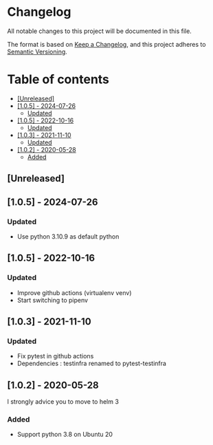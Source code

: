 # Changelog

All notable changes to this project will be documented in this file.

The format is based on [Keep a Changelog](https://keepachangelog.com/en/1.0.0/),
and this project adheres to [Semantic Versioning](https://semver.org/spec/v2.0.0.html).

# Table of contents

<!-- toc -->

- [[Unreleased]](#unreleased)
- [[1.0.5] - 2024-07-26](#105---2024-07-26)
  * [Updated](#updated)
- [[1.0.5] - 2022-10-16](#105---2022-10-16)
  * [Updated](#updated-1)
- [[1.0.3] - 2021-11-10](#103---2021-11-10)
  * [Updated](#updated-2)
- [[1.0.2] - 2020-05-28](#102---2020-05-28)
  * [Added](#added)

<!-- tocstop -->

<!--lint disable no-undefined-references-->

## [Unreleased]

<!--lint disable no-undefined-references-->

## [1.0.5] - 2024-07-26

### Updated

- Use python 3.10.9 as default python

<!--lint disable no-undefined-references-->

## [1.0.5] - 2022-10-16

### Updated

- Improve github actions (virtualenv venv)
- Start switching to pipenv

<!--lint disable no-undefined-references-->

## [1.0.3] - 2021-11-10

### Updated

- Fix pytest in github actions
- Dependencies : testinfra renamed to pytest-testinfra

<!--lint disable no-undefined-references-->

## [1.0.2] - 2020-05-28

I strongly advice you to move to helm 3

### Added

- Support python 3.8 on Ubuntu 20
